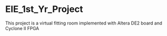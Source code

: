 EIE_1st_Yr_Project
==================

This project is a virtual fitting room implemented with Altera DE2 board and Cyclone II FPGA
